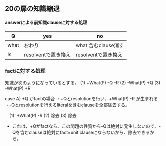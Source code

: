 ## 20の扉の知識縮退

#### answerによる前知識clauseに対する処理

Q | yes | no
--|--|--
 what | おわり | what 含むclause消す
 Is | resolventで置き換え |resolventで置き換え
 
 
 ### factに対する処理
 知識が次のようになっているとする。
  (1) +What(P) -Q -R
  (2) -What(P) +Q
  (3) -What(P) +R
  
  case A) +Q がfactの場合
    ・+Qとresolutionを行い、+What(P) -R が生まれる
	・-Qとresolutionを行えるliteralを含むclauseを全部除去する。
	
　(1)' +What(P)  -R
   (2) 除去
   (3) 除去
   
  * これは、+Qがfactなら、この問題の性質から-Qは絶対に発生しないので、-Qを含むclauseは絶対にfact=unit clauseにならないから、除去できるから。
  